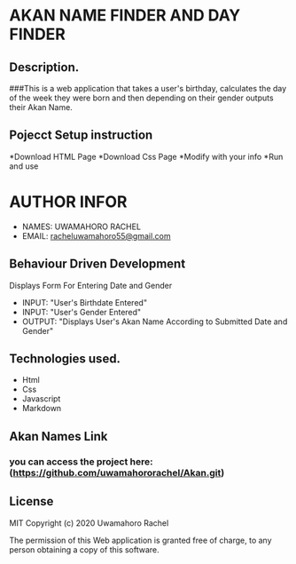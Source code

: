 # AKAN NAME FINDER AND DAY FINDER
## Description.
###This is a web application that takes a user's birthday, calculates the day of the week they were born and then depending on their gender outputs their Akan Name.
## Pojecct Setup instruction
*Download HTML Page 
*Download Css Page
*Modify with your info
*Run and use 

# AUTHOR INFOR
* NAMES: UWAMAHORO RACHEL
* EMAIL: racheluwamahoro55@gmail.com

## Behaviour Driven Development
Displays Form For Entering Date and Gender
* INPUT: "User's Birthdate Entered"
* INPUT: "User's Gender Entered"
* OUTPUT: "Displays User's Akan Name According to Submitted Date and Gender"


## Technologies used.
* Html
* Css
* Javascript
* Markdown

## Akan Names Link
### you can access the project here: (https://github.com/uwamahororachel/Akan.git)

## License
MIT Copyright (c) 2020 Uwamahoro Rachel

The permission of this Web application is granted free of charge, to any person obtaining a copy of this software.


